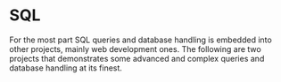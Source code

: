 # SQL

 For the most part SQL queries and database handling is embedded into other projects, mainly web development ones. The following are two projects that demonstrates some advanced and complex queries and database handling at its finest.
